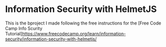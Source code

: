# Information Security with HelmetJS

This is the bproject I made following the free instructions for the [Free Code Camp Info Scurity Tutorial]https://www.freecodecamp.org/learn/information-security/information-security-with-helmetjs/

